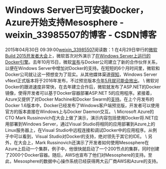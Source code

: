# Windows Server已可安装Docker，Azure开始支持Mesosphere - weixin_33985507的博客 - CSDN博客
2015年04月30日 09:39:00[weixin_33985507](https://me.csdn.net/weixin_33985507)阅读数：1
在4月29日举行的[微软Build 2015开发者大会](%5C)上，微软首次对外演示了[在Windows Server上运行的Docker引擎](%5C)。去年10月15日，微软[宣布](%5C)与Docker公司建立了新的合作伙伴关系，以便在Windows Server中增加对Docker的支持。在短短的6个月时间里，微软和Docker公司就让这一预想变为了现实。从其他媒体渠道[得知](%5C)，Windows Server vNext正式版本将于2016年发布，不过预览版本[今年5月就可能会放出](%5C)。
\\
微软对Docker的跟进速度非常快，在去年建立合作后，微软就发布了ASP.NET的Docker镜像，使得开发者可以基于Docker容器部署ASP.NET 5的应用程序。紧接着，Azure又提供了对Docker Machine和Docker Swarm的[支持](%5C)。在上个月发布的Docker 1.6版本中，Docker已经发布了Windows客户端预览版，开发者可以使用官方的版本直接在Windows上与Docker Daemon交互。
\\
Microsoft Azure的CTO Mark Russinovich在大会上做了演示，演示内容包括使用Docker将.NET应用部署到Windows Server，通过Visual Studio将相同的应用部署到Azure上的Linux服务器上，在Visual Studio中远程连接和调试Docker中的应用程序。从例子中可以看到，Visual Studio对Docker的支持，绝对领先于其它的IDE。
\\
另外，在大会上，Mark Russinovich还演示了开发者如何使用Mesosphere在Azure上启动一个集群，例子中，他很快就启动了一个200节点的集群，同时创建了2000个Docker容器。随后，AWS也宣布了他们对Mesosphere的支持。至此，Mesosphere的数据中心操作系统已经获得两大云厂商AWS和Azure的支持。
